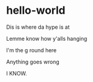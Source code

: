 hello-world
===========

Dis is where da hype is at

Lemme know how y'alls hanging

I'm the g round here

Anything goes wrong




I KNOW.
